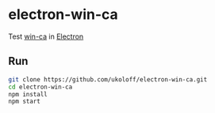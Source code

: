 # electron-win-ca
Test [win-ca][] in [Electron][]

[win-ca]: https://github.com/ukoloff/win-ca
[Electron]: https://electronjs.org/

## Run
```sh
git clone https://github.com/ukoloff/electron-win-ca.git
cd electron-win-ca
npm install
npm start
```

